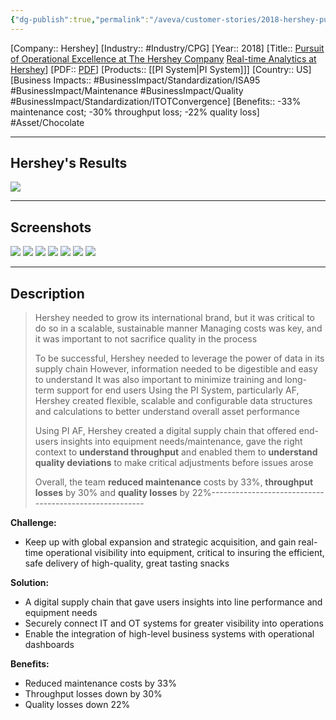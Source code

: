 ```yaml
---
{"dg-publish":true,"permalink":"/aveva/customer-stories/2018-hershey-pursuit-of-operational-excellence-at-the-hershey-company/","dgPassFrontmatter":true}
---
```


[Company:: Hershey]
[Industry:: #Industry/CPG]
[Year:: 2018]
[Title:: [Pursuit of Operational Excellence at The Hershey Company](https://resources.osisoft.com/presentations/pursuit-of-operational-excellence-at-the-hershey-company/) [Real-time Analytics at Hershey](https://resources.osisoft.com/presentations/real-time-analytics-at-hershey/)]
[PDF:: [PDF](https://cdn.osisoft.com/osi/presentations/2017-rs-newyork/2017-rs-newyork-050-The-Hershey-Company-Gregg-Real-time-Analytics-at-Hershey.pdf)]
[Products:: [[PI System\|PI System]]]
[Country:: US]
[Business Impacts:: #BusinessImpact/Standardization/ISA95 #BusinessImpact/Maintenance #BusinessImpact/Quality  #BusinessImpact/Standardization/ITOTConvergence]
[Benefits:: -33% maintenance cost; -30% throughput loss; -22% quality loss]
 #Asset/Chocolate

---
## Hershey's Results
![](https://i.imgur.com/Z4e2hXQ.png)

---
## Screenshots
![](https://i.imgur.com/Jf8gl62.png)
![](https://i.imgur.com/TUBUXJ5.png)
![](https://i.imgur.com/uhjFXOF.png)
![](https://i.imgur.com/CAk86QA.png)
![](https://i.imgur.com/kSsSQFy.png)
![](https://i.imgur.com/PJTbQ7a.png)
![](https://i.imgur.com/G3nSWRN.png)

---
## Description
> Hershey needed to grow its international brand, but it was critical to do so in a scalable, sustainable manner
> Managing costs was key, and it was important to not sacrifice quality in the process
> 
> To be successful, Hershey needed to leverage the power of data in its supply chain 
> However, information needed to be digestible and easy to understand 
> It was also important to minimize training and long-term support for end users
> Using the PI System, particularly AF, Hershey created flexible, scalable and configurable data structures and calculations to better understand overall  asset performance 
> 
> Using PI AF, Hershey created a digital supply chain that offered end-users insights into equipment needs/maintenance, gave the right context to **understand throughput** and enabled them to **understand quality deviations** to make critical adjustments before issues arose
> 
> Overall, the team **reduced maintenance** costs by 33%, **throughput losses** by 30% and **quality losses** by 22%-------------------------------------------------------

**Challenge:**
- Keep up with global expansion and strategic acquisition, and gain real-time operational visibility into equipment, critical to insuring the efficient, safe delivery of high-quality, great tasting snacks

**Solution:**
- A digital supply chain that gave users insights into line performance and equipment needs
- Securely connect IT and OT systems for greater visibility into operations 
- Enable the integration of high-level business systems with operational dashboards

**Benefits:**
- Reduced maintenance costs by 33%
- Throughput losses down by 30%
- Quality losses down 22%
